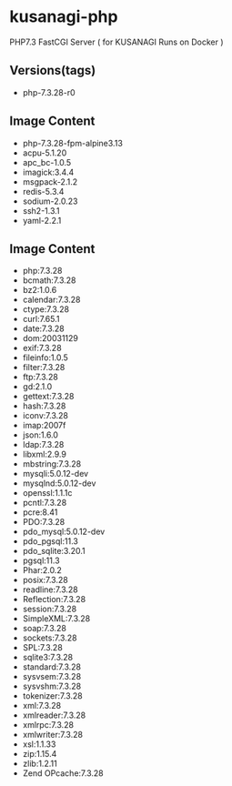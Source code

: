# kusanagi-php
PHP7.3 FastCGI Server ( for KUSANAGI Runs on Docker )

## Versions(tags)
- php-7.3.28-r0

## Image Content
- php-7.3.28-fpm-alpine3.13
- acpu-5.1.20
- apc_bc-1.0.5
- imagick:3.4.4
- msgpack-2.1.2
- redis-5.3.4
- sodium-2.0.23
- ssh2-1.3.1
- yaml-2.2.1

## Image Content
- php:7.3.28
- bcmath:7.3.28
- bz2:1.0.6
- calendar:7.3.28
- ctype:7.3.28
- curl:7.65.1
- date:7.3.28
- dom:20031129
- exif:7.3.28
- fileinfo:1.0.5
- filter:7.3.28
- ftp:7.3.28
- gd:2.1.0
- gettext:7.3.28
- hash:7.3.28
- iconv:7.3.28
- imap:2007f
- json:1.6.0
- ldap:7.3.28
- libxml:2.9.9
- mbstring:7.3.28
- mysqli:5.0.12-dev
- mysqlnd:5.0.12-dev
- openssl:1.1.1c
- pcntl:7.3.28
- pcre:8.41
- PDO:7.3.28
- pdo_mysql:5.0.12-dev
- pdo_pgsql:11.3
- pdo_sqlite:3.20.1
- pgsql:11.3
- Phar:2.0.2
- posix:7.3.28
- readline:7.3.28
- Reflection:7.3.28
- session:7.3.28
- SimpleXML:7.3.28
- soap:7.3.28
- sockets:7.3.28
- SPL:7.3.28
- sqlite3:7.3.28
- standard:7.3.28
- sysvsem:7.3.28
- sysvshm:7.3.28
- tokenizer:7.3.28
- xml:7.3.28
- xmlreader:7.3.28
- xmlrpc:7.3.28
- xmlwriter:7.3.28
- xsl:1.1.33
- zip:1.15.4
- zlib:1.2.11
- Zend OPcache:7.3.28


